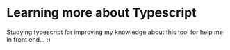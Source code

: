 # Learning more about Typescript
Studying  typescript for improving my knowledge about this tool for help me in front end... :)
